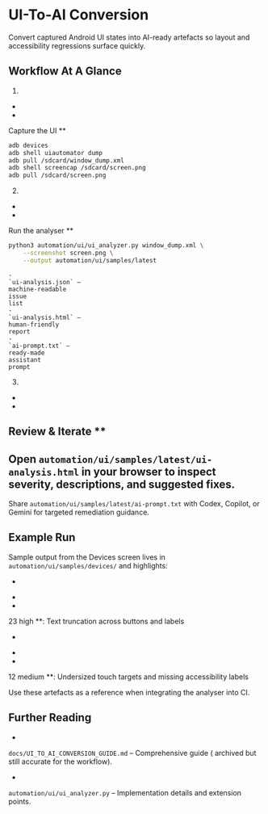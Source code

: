 # UI-To-AI Conversion

Convert
captured
Android
UI
states
into
AI-ready
artefacts
so
layout
and
accessibility
regressions
surface
quickly.

## Workflow At A Glance

1.

*

*
Capture
the
UI
**

```bash
adb devices
adb shell uiautomator dump
adb pull /sdcard/window_dump.xml
adb shell screencap /sdcard/screen.png
adb pull /sdcard/screen.png
```

2.

*

*
Run
the
analyser
**

```bash
python3 automation/ui/ui_analyzer.py window_dump.xml \
    --screenshot screen.png \
    --output automation/ui/samples/latest
```

    -
    `ui-analysis.json` –
    machine-readable
    issue
    list
    -
    `ui-analysis.html` –
    human-friendly
    report
    -
    `ai-prompt.txt` –
    ready-made
    assistant
    prompt

3.

*

*
Review &
Iterate
**
-
Open
`automation/ui/samples/latest/ui-analysis.html`
in
your
browser
to
inspect
severity,
descriptions,
and
suggested
fixes.
-
Share
`automation/ui/samples/latest/ai-prompt.txt`
with
Codex,
Copilot,
or
Gemini
for
targeted
remediation
guidance.

## Example Run

Sample
output
from
the
Devices
screen
lives
in
`automation/ui/samples/devices/`
and
highlights:

-

*

*
23
high
**:
Text
truncation
across
buttons
and
labels

-

*

*
12
medium
**:
Undersized
touch
targets
and
missing
accessibility
labels

Use
these
artefacts
as
a
reference
when
integrating
the
analyser
into
CI.

## Further Reading

-

`docs/UI_TO_AI_CONVERSION_GUIDE.md` –
Comprehensive
guide (
archived
but
still
accurate
for
the
workflow).

-

`automation/ui/ui_analyzer.py` –
Implementation
details
and
extension
points.
